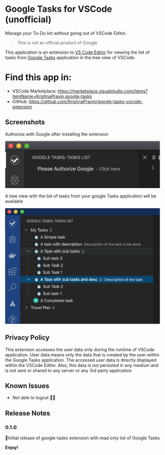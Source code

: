 # Google Tasks for VSCode (unofficial)

Manage your To-Do list without going out of VSCode Editor.

> This is not an official product of Google

This application is an extension to [VS Code Editor](https://code.visualstudio.com/) for viewing the list of tasks from [Google Tasks](https://support.google.com/tasks/answer/7675772) application in the tree view of VSCode.

# Find this app in:

- VSCode Marketplace: https://marketplace.visualstudio.com/items?itemName=KrishnaPravin.google-tasks
- GitHub: https://github.com/KrishnaPravin/google-tasks-vscode-extension

## Screenshots

Authorize with Google after installing the extension

![SignIn](authorize.png)

A tree view with the list of tasks from your google Tasks application will be available

![Tree view of Google Tasks](treeView.png)

## Privacy Policy

This extension accesses the user data only during the runtime of VSCode application. User data means only the data that is created by the user within the Google Tasks application. The accessed user data is directly displayed within the VSCode Editor. Also, this data is not persisted in any medium and is not sent or shared to any server or any 3rd party application

## Known Issues

- Not able to logout 🚪🏃

## Release Notes

### 0.1.0

🤞Initial release of google-tasks extension with read only list of Google Tasks

**Enjoy!**
